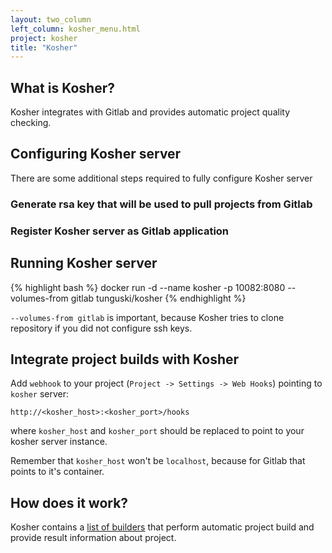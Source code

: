```yaml
---
layout: two_column
left_column: kosher_menu.html
project: kosher
title: "Kosher"
---
```


## What is Kosher?

Kosher integrates with Gitlab and provides automatic project quality checking.

## Configuring Kosher server

There are some additional steps required to fully configure Kosher server

### Generate rsa key that will be used to pull projects from Gitlab

### Register Kosher server as Gitlab application

## Running Kosher server

{% highlight bash %}
docker run -d --name kosher -p 10082:8080 --volumes-from gitlab tunguski/kosher
{% endhighlight %}

```--volumes-from gitlab``` is important, because Kosher tries to clone repository if you did not configure ssh keys.

## Integrate project builds with Kosher

Add ```webhook``` to your project (```Project -> Settings -> Web Hooks```) pointing to ```kosher``` server:

    http://<kosher_host>:<kosher_port>/hooks
    
where ```kosher_host``` and ```kosher_port``` should be replaced to point to your kosher server instance.

Remember that ```kosher_host``` won't be ```localhost```, because for Gitlab that points to it's container.

## How does it work?

Kosher contains a [list of builders](kosher/build.html) that perform automatic project build and provide result
information about project.
